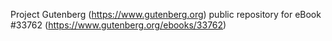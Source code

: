 Project Gutenberg (https://www.gutenberg.org) public repository for eBook #33762 (https://www.gutenberg.org/ebooks/33762)
